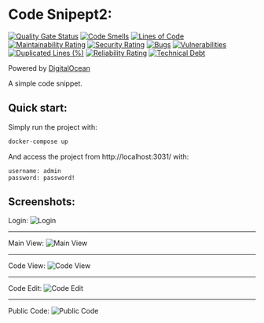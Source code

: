 # Code Snipept2:

[![Quality Gate Status](https://sonarcloud.io/api/project_badges/measure?project=Snipet-ir_Snippet2&metric=alert_status)](https://sonarcloud.io/summary/new_code?id=Snipet-ir_Snippet2) [![Code Smells](https://sonarcloud.io/api/project_badges/measure?project=Snipet-ir_Snippet2&metric=code_smells)](https://sonarcloud.io/summary/new_code?id=Snipet-ir_Snippet2) [![Lines of Code](https://sonarcloud.io/api/project_badges/measure?project=Snipet-ir_Snippet2&metric=ncloc)](https://sonarcloud.io/summary/new_code?id=Snipet-ir_Snippet2) [![Maintainability Rating](https://sonarcloud.io/api/project_badges/measure?project=Snipet-ir_Snippet2&metric=sqale_rating)](https://sonarcloud.io/summary/new_code?id=Snipet-ir_Snippet2) [![Security Rating](https://sonarcloud.io/api/project_badges/measure?project=Snipet-ir_Snippet2&metric=security_rating)](https://sonarcloud.io/summary/new_code?id=Snipet-ir_Snippet2) [![Bugs](https://sonarcloud.io/api/project_badges/measure?project=Snipet-ir_Snippet2&metric=bugs)](https://sonarcloud.io/summary/new_code?id=Snipet-ir_Snippet2) [![Vulnerabilities](https://sonarcloud.io/api/project_badges/measure?project=Snipet-ir_Snippet2&metric=vulnerabilities)](https://sonarcloud.io/summary/new_code?id=Snipet-ir_Snippet2) [![Duplicated Lines (%)](https://sonarcloud.io/api/project_badges/measure?project=Snipet-ir_Snippet2&metric=duplicated_lines_density)](https://sonarcloud.io/summary/new_code?id=Snipet-ir_Snippet2) [![Reliability Rating](https://sonarcloud.io/api/project_badges/measure?project=Snipet-ir_Snippet2&metric=reliability_rating)](https://sonarcloud.io/summary/new_code?id=Snipet-ir_Snippet2) [![Technical Debt](https://sonarcloud.io/api/project_badges/measure?project=Snipet-ir_Snippet2&metric=sqale_index)](https://sonarcloud.io/summary/new_code?id=Snipet-ir_Snippet2)

Powered by [DigitalOcean](https://digitalocean.com)

A simple code snippet.

## Quick start:

Simply run the project with:

```bash
docker-compose up
```

And access the project from http://localhost:3031/ with:

```
username: admin
password: password!
```

## Screenshots:

Login:
![Login](docs/login.png 'Login')

---

Main View:
![Main View](docs/main.png 'Main View')

---

Code View:
![Code View](docs/code-view.png 'Code View')

---

Code Edit:
![Code Edit](docs/code-edit.png 'Code Edit')

---

Public Code:
![Public Code](docs/public-code.png 'Public Code')
